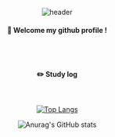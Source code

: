 <div align="center"> 

![header](https://capsule-render.vercel.app/api?type=cylinder&color=000000&height=150&section=header&text=POPEYE&fontColor=ffffff&fontSize=70&animation=fadeIn&fontAlignY=55&desc=%20&descAlignY=62&descAlign=62)
  
####  :wave: Welcome my github profile !

  
 <br/>
 <br/>

 
#### :pencil2: Study log
 
  <br/>
  
[![Top Langs](https://github-readme-stats.vercel.app/api/top-langs/?username=popeye0618&layout=compact)](https://github.com/anuraghazra/github-readme-stats)
  
![Anurag's GitHub stats](https://github-readme-stats.vercel.app/api?username=popeye0618&show_icons=true&theme=radical)
</div>
